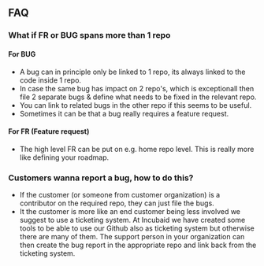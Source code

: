 ## FAQ

### What if FR or BUG spans more than 1 repo

#### For BUG

- A bug can in principle only be linked to 1 repo, its always linked to the code inside 1 repo.
- In case the same bug has impact on 2 repo's, which is exceptionall then file 2 separate bugs & define what needs to be fixed in the relevant repo.
- You can link to related bugs in the other repo if this seems to be useful.
- Sometimes it can be that a bug really requires a feature request.

#### For FR (Feature request)

- The high level FR can be put on e.g. home repo level. This is really more like defining your roadmap.

### Customers wanna report a bug, how to do this?

- If the customer (or someone from customer organization) is a contributor on the required repo, they can just file the bugs.
- It the customer is more like an end customer being less involved we suggest to use a ticketing system. At Incubaid we have created some tools to be able to use our Github also as ticketing system but otherwise there are many of them. The support person in your organization can then create the bug report in the appropriate repo and link back from the ticketing system.
